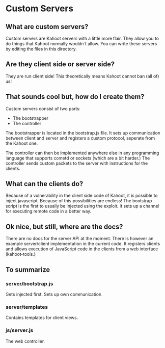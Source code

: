 # Custom Servers

## What are custom servers?

Custom servers are Kahoot servers with a little more flair. They allow you to do things that Kahoot normally wouldn`t allow. You can write these servers by editing the files in this directory.

## Are they client side or server side?

They are run client side! This theoretically means Kahoot cannot ban (all of) us!

## That sounds cool but, how do I create them?

Custom servers consist of two parts: 

* The bootstrapper
* The controller

The bootstrapper is located in the bootstrap.js file. It sets up communication between client and server and registers a custom protocol, seperate from the Kahoot one. 

The controller can then be implemented anywhere else in any programming language that supports cometd or sockets (which are a bit harder.) The controller sends custom packets to the server with instructions for the clients.

## What can the clients do?

Because of a vulnerability in the client side code of Kahoot, it is possible to inject javascript. Because of this possibilities are endless! The bootstrap script is the first to usually be injected using the exploit. It sets up a channel for executing remote code in a better way.

## Ok nice, but still, where are the docs?

There are no docs for the server API at the moment. There is however an example server/client implementation in the current code. It registers clients and allows execution of JavaScript code in the clients from a web interface (kahoot-tools.) 

## To summarize

### server/bootstrap.js

Gets injected first. Sets up own communication.

###  server/templates

Contains templates for client views.

### js/server.js

The web controller.

